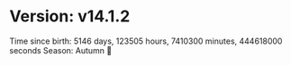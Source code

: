 # Version: v14.1.2
Time since birth: 5146 days, 123505 hours, 7410300 minutes, 444618000 seconds
Season: Autumn 🍁
